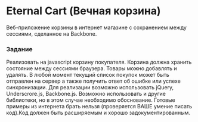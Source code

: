 Eternal Cart (Вечная корзина)
============
Веб-приложение корзины в интернет магазине с сохранением между сессиями, сделанное на Backbone.

### Задание
Реализовать на javascript корзину покупателя. Корзина должна хранить состояние между сессиями браузера.
    Товары можно добавлять и удалять. В любой момент текущий список покупок может быть отправлен на сервер а также получить ответ об
    ошибке или успехе синхронизации. Для реализации возможно использовать jQuery, Underscrore.js, Backbone.js. Возможно использовать и другие
    библиотеки, но в этом случае необходимо обоснование. Готовые примеры из интернета брать нельзя (проверяется ВАШЕ умение писать код).Код
    должен быть расширяемым и хорошо задокументированным.

